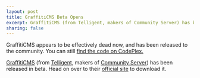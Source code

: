 ```yaml
--- 
layout: post
title: GraffitiCMS Beta Opens
excerpt: GraffitiCMS (from Telligent, makers of Community Server) has been released in beta.
sharing: false
---
```


<p class="warning">GraffitiCMS appears to be effectively dead now, and has been released to the community. You can still <a href="http://graffiticms.codeplex.com/">find the code on CodePlex.</a></p>

[GraffitiCMS](http://graffiticms.com/) (from [Telligent](http://telligent.com/), makers of [Community Server](http://communityserver.org)) has been released in beta. Head on over to their [official site](http://graffiticms.com/) to download it. 

